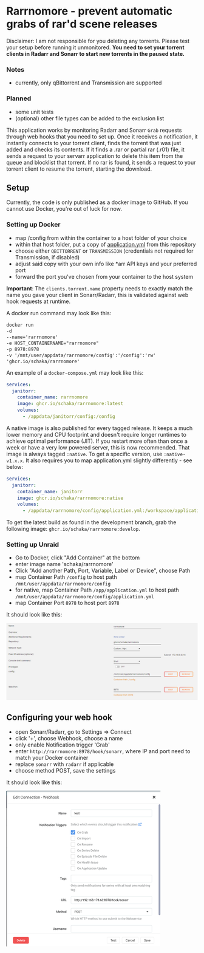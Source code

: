 # Rarrnomore - prevent automatic grabs of rar'd scene releases

Disclaimer: I am not responsible for you deleting any torrents. Please test your setup before running it unmonitored.
**You need to set your torrent clients in Radarr and Sonarr to start new torrents in the paused state.**

### Notes
- currently, only qBittorrent and Transmission are supported

### Planned
- some unit tests
- (optional) other file types can be added to the exclusion list

This application works by monitoring Radarr and Sonarr `Grab` requests through web hooks that you need to set up. 
Once it receives a notification, it instantly connects to your torrent client, finds the torrent that was just added and checks its contents.
If it finds a .rar or partial rar (.r01) file, it sends a request to your servarr application to delete this item from the queue and blocklist that torrent.
If no rar is found, it sends a request to your torrent client to resume the torrent, starting the download.

## Setup
Currently, the code is only published as a docker image to GitHub.
If you cannot use Docker, you're out of luck for now.

### Setting up Docker
- map /config from within the container to a host folder of your choice
- within that host folder, put a copy of [application.yml](https://github.com/Schaka/rarrnomore/blob/main/src/main/resources/application.yml) from this repository
- choose either `QBITTORRENT` or `TRANSMISSION` (credentials not required for Transmission, if disabled)
- adjust said copy with your own info like *arr API keys and your preferred port
- forward the port you've chosen from your container to the host system

**Important**: The `clients.torrent.name` property needs to exactly match the name you gave your client in Sonarr/Radarr, this is validated against web hook requests at runtime.

A docker run command may look like this:
```
docker run
-d
--name='rarrnomore'
-e HOST_CONTAINERNAME="rarrnomore"
-p 8978:8978
-v '/mnt/user/appdata/rarrnomore/config':'/config':'rw' 'ghcr.io/schaka/rarrnomore'
```

An example of a `docker-compose.yml` may look like this:

```yml
services:
  janitorr:
    container_name: rarrnomore
    image: ghcr.io/schaka/rarrnomore:latest
    volumes:
      - /appdata/janitorr/config:/config
```

A native image is also published for every tagged release. It keeps a much lower memory and CPU footprint and doesn't require longer runtimes to achieve optimal performance (JIT).
If you restart more often than once a week or have a very low powered server, this is now recommended.
That image is always tagged `:native`. To get a specific version, use `:native-v1.x.x`.
It also requires you to map application.yml slightly differently - see below:

```yml
services:
  janitorr:
    container_name: janitorr
    image: ghcr.io/schaka/rarrnomore:native
    volumes:
      - /appdata/rarrnomore/config/application.yml:/workspace/application.yml
```

To get the latest build as found in the development branch, grab the following image: `ghcr.io/schaka/rarrnomore:develop`.

### Setting up Unraid
- Go to Docker, click "Add Container" at the bottom
- enter image name 'schaka/rarrnomore'
- Click "Add another Path, Port, Variable, Label or Device", choose Path
- map Container Path `/config` to host path `/mnt/user/appdata/rarrnomore/config`
- for native, map Container Path `/app/application.yml` to host path `/mnt/user/appdata/rarrnomore/config/application.yml`
- map Container Port `8978` to host port `8978`

It should look like this:

![unraid](docs/img/unraid.png)

## Configuring your web hook
- open Sonarr/Radarr, go to Settings => Connect
- click '+', choose Webhook, choose a name
- only enable Notification trigger 'Grab'
- enter `http://rarrnomore:8978/hook/sonarr`, where IP and port need to match your Docker container
- replace `sonarr` with `radarr` if applicable
- choose method POST, save the settings

It should look like this:

![webhook](docs/img/webhook.png)
